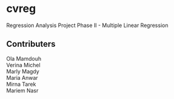 # cvreg
 Regression Analysis Project Phase II - Multiple Linear Regression

## Contributers
Ola Mamdouh\
Verina Michel\
Marly Magdy\
Maria Anwar\
Mirna Tarek\
Mariem Nasr
